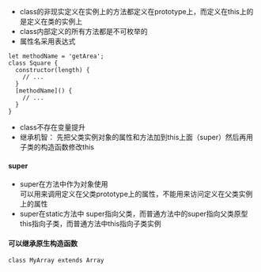 - class的非现实定义在实例上的方法都定义在prototype上，而定义在this上的是定义在类的实例上   
- class内部定义的所有方法都是不可枚举的  
- 属性名采用表达式  
```
let methodName = 'getArea';
class Square {
  constructor(length) {
    // ...
  }
  [methodName]() {
    // ...
  }
}
```
- class不存在变量提升   
- 继承机智： 先把父类实例对象的属性和方法加到this上面（super）然后再用子类的构造函数修改this    

#### super   
- super在方法中作为对象使用    
可以用来调用定义在父类prototype上的属性，不能用来访问定义在父类实例上的属性   
- super在static方法中
super指向父类，而普通方法中的super指向父类原型   
this指向子类，而普通方法中this指向子类实例  

#### 可以继承原生构造函数  
```class MyArray extends Array ```
